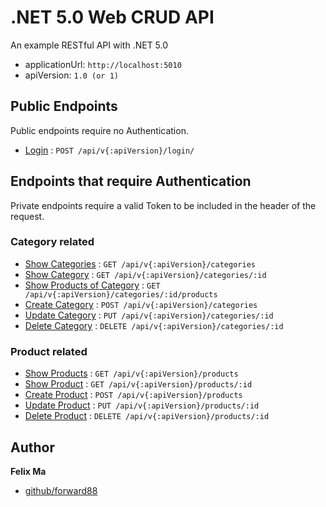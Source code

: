 # .NET 5.0 Web CRUD API

An example RESTful API with .NET 5.0

- applicationUrl: `http://localhost:5010`
- apiVersion: `1.0 (or 1)`

## Public Endpoints

Public endpoints require no Authentication.

* [Login](docs/auth/login.md) : `POST /api/v{:apiVersion}/login/`

## Endpoints that require Authentication

Private endpoints require a valid Token to be included in the header of the request.

### Category related

* [Show Categories](docs/category/show-categories.md) : `GET /api/v{:apiVersion}/categories`
* [Show Category](docs/category/show-category.md) : `GET /api/v{:apiVersion}/categories/:id`
* [Show Products of Category](docs/category/show-products-of-category.md) : `GET /api/v{:apiVersion}/categories/:id/products`
* [Create Category](docs/category/create-category.md) : `POST /api/v{:apiVersion}/categories`
* [Update Category](docs/category/update-category.md) : `PUT /api/v{:apiVersion}/categories/:id`
* [Delete Category](docs/category/delete-category.md) : `DELETE /api/v{:apiVersion}/categories/:id`

### Product related

* [Show Products](docs/product/show-products.md) : `GET /api/v{:apiVersion}/products`
* [Show Product](docs/product/show-product.md) : `GET /api/v{:apiVersion}/products/:id`
* [Create Product](docs/product/create-product.md) : `POST /api/v{:apiVersion}/products`
* [Update Product](docs/product/update-product.md) : `PUT /api/v{:apiVersion}/products/:id`
* [Delete Product](docs/product/delete-product.md) : `DELETE /api/v{:apiVersion}/products/:id`

## Author

**Felix Ma**

* [github/forward88](https://github.com/forward88)
